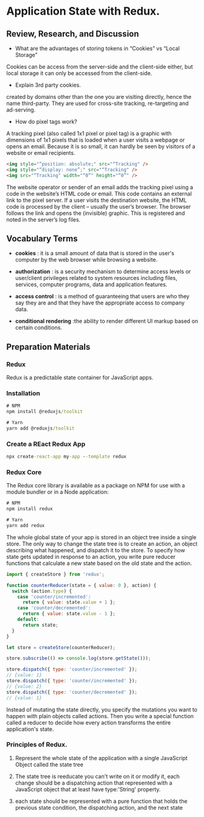 # Application State with Redux.

## Review, Research, and Discussion

- What are the advantages of storing tokens in “Cookies” vs “Local Storage”

Cookies can be access from the server-side and the client-side either, but local storage it can only be accessed from the client-side.

- Explain 3rd party cookies.

created by domains other than the one you are visiting directly, hence the name third-party. They are used for cross-site tracking, re-targeting and ad-serving.

- How do pixel tags work?

A tracking pixel (also called 1x1 pixel or pixel tag) is a graphic with dimensions of 1x1 pixels that is loaded when a user visits a webpage or opens an email. Because it is so small, it can hardly be seen by visitors of a website or email recipients.

```html
<img style="“position: absolute;" src="“Tracking" />
<img style="“display: none”;" src="“Tracking" />
<img src="“Tracking" width="“0”" height="“0”" />
```

The website operator or sender of an email adds the tracking pixel using a code in the website’s HTML code or email. This code contains an external link to the pixel server. If a user visits the destination website, the HTML code is processed by the client – usually the user’s browser. The browser follows the link and opens the (invisible) graphic. This is registered and noted in the server’s log files.

## Vocabulary Terms

- **cookies** : it is a small amount of data that is stored in the user's computer by the web browser while browsing a website.

- **authorization** : is a security mechanism to determine access levels or user/client privileges related to system resources including files, services, computer programs, data and application features.

- **access control** : is a method of guaranteeing that users are who they say they are and that they have the appropriate access to company data.

- **conditional rendering** :the ability to render different UI markup based on certain conditions.

## Preparation Materials

### Redux

Redux is a predictable state container for JavaScript apps.

### Installation

```cmd
# NPM
npm install @reduxjs/toolkit

# Yarn
yarn add @reduxjs/toolkit
```

### Create a REact Redux App

```cmd
npx create-react-app my-app --template redux
```

### Redux Core

The Redux core library is available as a package on NPM for use with a module bundler or in a Node application:

```cmd
# NPM
npm install redux

# Yarn
yarn add redux
```

The whole global state of your app is stored in an object tree inside a single store. The only way to change the state tree is to create an action, an object describing what happened, and dispatch it to the store. To specify how state gets updated in response to an action, you write pure reducer functions that calculate a new state based on the old state and the action.

```javascript
import { createStore } from 'redux';

function counterReducer(state = { value: 0 }, action) {
  switch (action.type) {
    case 'counter/incremented':
      return { value: state.value + 1 };
    case 'counter/decremented':
      return { value: state.value - 1 };
    default:
      return state;
  }
}

let store = createStore(counterReducer);

store.subscribe(() => console.log(store.getState()));

store.dispatch({ type: 'counter/incremented' });
// {value: 1}
store.dispatch({ type: 'counter/incremented' });
// {value: 2}
store.dispatch({ type: 'counter/decremented' });
// {value: 1}
```

Instead of mutating the state directly, you specify the mutations you want to happen with plain objects called actions. Then you write a special function called a reducer to decide how every action transforms the entire application's state.

### Principles of Redux.

1. Represent the whole state of the application with a single JavaScript Object called the state tree

2. The state tree is reeducate you can't write on it or modify it, each change should be a dispatching action that represented with a JavaScript object that at least have type:'String' property.

3. each state should be represented with a pure function that holds the previous state condition, the dispatching action, and the next state
